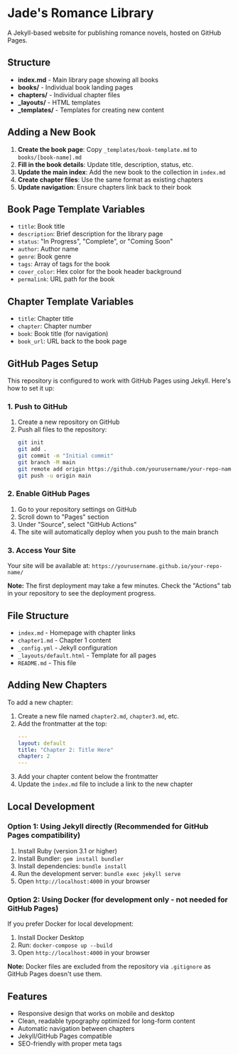 # Jade's Romance Library

A Jekyll-based website for publishing romance novels, hosted on GitHub Pages.

## Structure

- **index.md** - Main library page showing all books
- **books/** - Individual book landing pages  
- **chapters/** - Individual chapter files
- **_layouts/** - HTML templates
- **_templates/** - Templates for creating new content

## Adding a New Book

1. **Create the book page**: Copy `_templates/book-template.md` to `books/[book-name].md`
2. **Fill in the book details**: Update title, description, status, etc.
3. **Update the main index**: Add the new book to the collection in `index.md`
4. **Create chapter files**: Use the same format as existing chapters
5. **Update navigation**: Ensure chapters link back to their book

## Book Page Template Variables

- `title`: Book title
- `description`: Brief description for the library page
- `status`: "In Progress", "Complete", or "Coming Soon"
- `author`: Author name
- `genre`: Book genre
- `tags`: Array of tags for the book
- `cover_color`: Hex color for the book header background
- `permalink`: URL path for the book

## Chapter Template Variables

- `title`: Chapter title
- `chapter`: Chapter number
- `book`: Book title (for navigation)
- `book_url`: URL back to the book page

## GitHub Pages Setup

This repository is configured to work with GitHub Pages using Jekyll. Here's how to set it up:

### 1. Push to GitHub

1. Create a new repository on GitHub
2. Push all files to the repository:
   ```bash
   git init
   git add .
   git commit -m "Initial commit"
   git branch -M main
   git remote add origin https://github.com/yourusername/your-repo-name.git
   git push -u origin main
   ```

### 2. Enable GitHub Pages

1. Go to your repository settings on GitHub
2. Scroll down to "Pages" section
3. Under "Source", select "GitHub Actions"
4. The site will automatically deploy when you push to the main branch

### 3. Access Your Site

Your site will be available at: `https://yourusername.github.io/your-repo-name/`

**Note:** The first deployment may take a few minutes. Check the "Actions" tab in your repository to see the deployment progress.

## File Structure

- `index.md` - Homepage with chapter links
- `chapter1.md` - Chapter 1 content
- `_config.yml` - Jekyll configuration
- `_layouts/default.html` - Template for all pages
- `README.md` - This file

## Adding New Chapters

To add a new chapter:

1. Create a new file named `chapter2.md`, `chapter3.md`, etc.
2. Add the frontmatter at the top:
   ```yaml
   ---
   layout: default
   title: "Chapter 2: Title Here"
   chapter: 2
   ---
   ```
3. Add your chapter content below the frontmatter
4. Update the `index.md` file to include a link to the new chapter

## Local Development

### Option 1: Using Jekyll directly (Recommended for GitHub Pages compatibility)

1. Install Ruby (version 3.1 or higher)
2. Install Bundler: `gem install bundler`
3. Install dependencies: `bundle install`
4. Run the development server: `bundle exec jekyll serve`
5. Open `http://localhost:4000` in your browser

### Option 2: Using Docker (for development only - not needed for GitHub Pages)

If you prefer Docker for local development:

1. Install Docker Desktop
2. Run: `docker-compose up --build`
3. Open `http://localhost:4000` in your browser

**Note:** Docker files are excluded from the repository via `.gitignore` as GitHub Pages doesn't use them.

## Features

- Responsive design that works on mobile and desktop
- Clean, readable typography optimized for long-form content
- Automatic navigation between chapters
- Jekyll/GitHub Pages compatible
- SEO-friendly with proper meta tags
